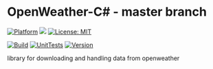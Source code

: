 # OpenWeather-C# - master branch

[![Platform](https://img.shields.io/badge/platform-Windows10-blue.svg)](https://de.wikipedia.org/wiki/Microsoft_Windows_10)
<a target="_blank" href="https://www.paypal.me/GuepardoApps" title="Donate using PayPal"><img src="https://img.shields.io/badge/paypal-donate-blue.svg" /></a>
[![License: MIT](https://img.shields.io/badge/License-MIT-blue.svg)](https://opensource.org/licenses/MIT)

[![Build](https://img.shields.io/badge/build-develop-orange.svg)](https://github.com/OpenWeatherLib/OpenWeather-CSharp/tree/master/)
[![UnitTests](https://img.shields.io/badge/UnitTests-develop-orange.svg)](https://github.com/OpenWeatherLib/OpenWeather-CSharp/tree/master/)
[![Version](https://img.shields.io/badge/version-v0.0.1.180928-green.svg)](https://github.com/OpenWeatherLib/OpenWeather-CSharp/tree/master/)

library for downloading and handling data from openweather
